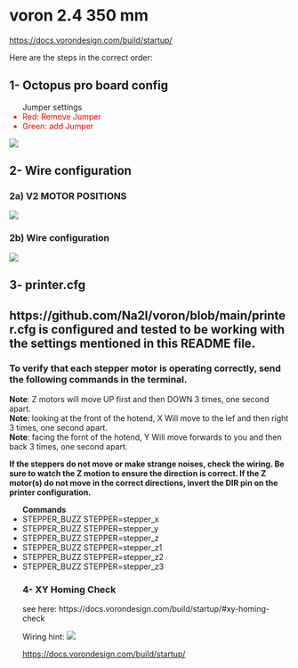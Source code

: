 # voron 2.4 350 mm

https://docs.vorondesign.com/build/startup/
<p>
Here are the steps in the correct order:

<h2>1- Octopus pro board config</h2> 
<ul> Jumper settings
<li style="color:red" > Red: Remove Jumper</li>
<li  style="color:red" > Green: add Jumper</li>
</ul>
<img src='https://docs.vorondesign.com/build/electrical/images/v2-octopus-initial-preparation.png'>

<h2>2- Wire configuration</h2>
<h3>2a) V2 MOTOR POSITIONS</h3>
<img src='https://docs.vorondesign.com/build/startup/images/V2-motor-positions.png'>
<h3>2b) Wire configuration</h3>
<img src='https://docs.vorondesign.com/build/electrical/images/v2_octopus_wiring.png'>
<h2>3- printer.cfg<h2>
https://github.com/Na2l/voron/blob/main/printer.cfg
is configured and tested to be working with the settings mentioned in this README file.


<h3>To verify that each stepper motor is operating correctly, send the following commands in the terminal.</h3>

<b>Note</b>: Z motors will move UP first and then DOWN 3 times, one second apart.<br>
<b>Note</b>: looking at the front of the hotend, X Will move to the lef and then right 3 times, one second apart.<br>
<b>Note</b>: facing the fornt of the hotend, Y Will move forwards to you and then back 3 times, one second apart.<br>

<b>
 If the steppers do not move or make strange noises, check the wiring. Be sure to watch the Z motion to ensure the direction is correct. If the Z motor(s) do not move in the correct directions, invert the DIR pin on the printer configuration.
</b>

<ul><b>Commands</b>
<li>STEPPER_BUZZ STEPPER=stepper_x</li>
<li>STEPPER_BUZZ STEPPER=stepper_y</li>
<li>STEPPER_BUZZ STEPPER=stepper_z</li>
<li>STEPPER_BUZZ STEPPER=stepper_z1</li>
<li>STEPPER_BUZZ STEPPER=stepper_z2</li>
<li>STEPPER_BUZZ STEPPER=stepper_z3</li>
</li>

<h3>4- XY Homing Check</h3>
see here: https://docs.vorondesign.com/build/startup/#xy-homing-check
<p>
Wiring hint:
<img src='https://docs.vorondesign.com/build/startup/images/V2-motor-configuration-guide.png'>

https://docs.vorondesign.com/build/startup/
